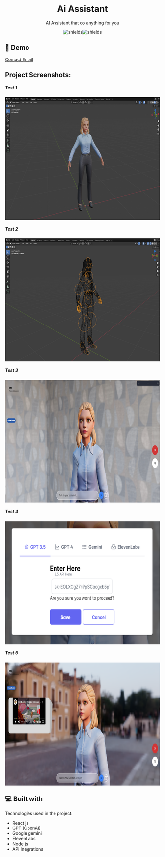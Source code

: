 <h1 align="center" id="title">Ai Assistant</h1>

<p align="center" id="description">AI Assistant that do anything for you</p>


<p align="center"><img src="https://img.shields.io/badge/download-you_like-blue" alt="shields"><img src="https://img.shields.io/badge/contributors-3-red" alt="shields"></p>

<!-- <div align="center">
  <img align="center" src="images\logo.png" alt="project-screenshot" width="400" height="400/">
</div> -->


<h2>🚀 Demo</h2>

[Contact Email](mailto:support@coullax.com)

<h2>Project Screenshots:</h2>

<h5>Test 1</h5>
<img align="center" src="pngs\Capture.PNG" alt="project-screenshot" width="800" height="400/">
<h5>Test 2</h5>
<img align="center" src="pngs\Capture1.PNG" alt="project-screenshot" width="800" height="400/">
<h5>Test 3</h5>
<img align="center" src="pngs\Capture2.PNG" alt="project-screenshot" width="800" height="400/">
<h5>Test 4</h5>
<img align="center" src="pngs\Capture3.PNG" alt="project-screenshot" width="800" height="400/">
<h5>Test 5</h5>
<img align="center" src="pngs\Capture4.PNG" alt="project-screenshot" width="800" height="400/">
  
  
<h2>💻 Built with</h2>

Technologies used in the project:

*   React js
*   GPT (OpenAI)
*   Google gemini
*   ElevenLabs
*   Node js
*   API Inegrations

